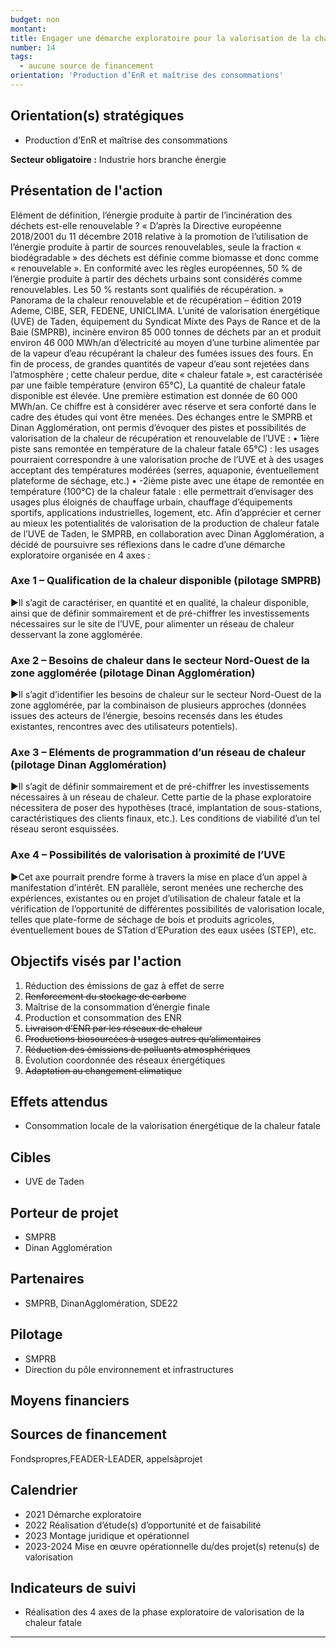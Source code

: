 ```yaml
---
budget: non
montant:
title: Engager une démarche exploratoire pour la valorisation de la chaleur fatale issue de l’incinération des déchets
number: 14
tags:
  - aucune source de financement
orientation: 'Production d’EnR et maîtrise des consommations'
---
```


## Orientation(s) stratégiques

- Production d’EnR et maîtrise des consommations

**Secteur obligatoire :** Industrie hors branche énergie

## Présentation de l'action

Elément de définition, l’énergie produite à partir de l’incinération des déchets est-elle renouvelable ? « D’après la Directive européenne 2018/2001 du 11 décembre 2018 relative à la promotion de l’utilisation de l’énergie produite à partir de sources renouvelables, seule la fraction « biodégradable » des déchets est définie comme biomasse et donc comme « renouvelable ». En conformité avec les règles européennes, 50 % de l’énergie produite à partir des déchets urbains sont considérés comme renouvelables. Les 50 % restants sont qualifiés de récupération. » Panorama de la chaleur renouvelable et de récupération – édition 2019 Ademe, CIBE, SER, FEDENE, UNICLIMA.
L’unité de valorisation énergétique (UVE) de Taden, équipement du Syndicat Mixte des Pays de Rance et de la Baie (SMPRB), incinère environ 85 000 tonnes de déchets par an et produit environ 46 000 MWh/an d’électricité au moyen d’une turbine alimentée par de la vapeur d’eau récupérant la chaleur des fumées issues des fours. En fin de process, de grandes quantités de vapeur d’eau sont rejetées dans l’atmosphère ; cette chaleur perdue, dite « chaleur fatale », est caractérisée par une faible température (environ 65°C),
La quantité de chaleur fatale disponible est élevée. Une première estimation est donnée de 60 000 MWh/an. Ce chiffre est à considérer avec réserve et sera conforté dans le cadre des études qui vont être menées.
Des échanges entre le SMPRB et Dinan Agglomération, ont permis d’évoquer des pistes et possibilités de valorisation de la chaleur de récupération et renouvelable de l’UVE :
• 1ière piste sans remontée en température de la chaleur fatale 65°C) : les usages pourraient correspondre à une valorisation proche de l’UVE et à des usages acceptant des températures modérées (serres, aquaponie, éventuellement plateforme de séchage, etc.)
• -2ième piste avec une étape de remontée en température (100°C) de la chaleur fatale : elle permettrait d’envisager des usages plus éloignés de chauffage urbain, chauffage d’équipements sportifs, applications industrielles, logement, etc.
Afin d’apprécier et cerner au mieux les potentialités de valorisation de la production de chaleur fatale de l’UVE de Taden, le SMPRB, en collaboration avec Dinan Agglomération, a décidé de poursuivre ses réflexions dans le cadre d’une démarche exploratoire organisée en 4 axes :
### Axe 1 – Qualification de la chaleur disponible (pilotage SMPRB)
►Il s’agit de caractériser, en quantité et en qualité, la chaleur disponible, ainsi que de définir sommairement et de pré-chiffrer les investissements nécessaires sur le site de l’UVE, pour alimenter un réseau de chaleur desservant la zone agglomérée.
### Axe 2 – Besoins de chaleur dans le secteur Nord-Ouest de la zone agglomérée (pilotage Dinan Agglomération)
►Il s’agit d’identifier les besoins de chaleur sur le secteur Nord-Ouest de la zone agglomérée, par la combinaison de plusieurs approches (données issues des acteurs de l’énergie, besoins recensés dans les études existantes, rencontres avec des utilisateurs potentiels).
### Axe 3 – Eléments de programmation d’un réseau de chaleur (pilotage Dinan Agglomération)
►Il s’agit de définir sommairement et de pré-chiffrer les investissements nécessaires à un réseau de chaleur. Cette partie de la phase exploratoire nécessitera de poser des hypothèses (tracé, implantation de sous-stations, caractéristiques des clients finaux, etc.). Les conditions de viabilité d’un tel réseau seront esquissées.
### Axe 4 – Possibilités de valorisation à proximité de l’UVE
►Cet axe pourrait prendre forme à travers la mise en place d’un appel à manifestation d’intérêt. EN parallèle, seront menées une recherche des expériences, existantes ou en projet d’utilisation de chaleur fatale et la vérification de l’opportunité de différentes possibilités de valorisation locale, telles que plate-forme de séchage de bois et produits agricoles, éventuellement boues de STation d’EPuration des eaux usées (STEP), etc.

## Objectifs visés par l'action

1. Réduction des émissions de gaz à effet de serre
2. ~~Renforcement du stockage de carbone~~
3. Maîtrise de la consommation d’énergie finale
4. Production et consommation des ENR
5. ~~Livraison d’ENR par les réseaux de chaleur~~
6. ~~Productions biosourcées à usages autres qu’alimentaires~~
7. ~~Réduction des émissions de polluants atmosphériques~~
8. Évolution coordonnée des réseaux énergétiques
9. ~~Adaptation au changement climatique~~


## Effets attendus

- Consommation locale de la valorisation énergétique de la chaleur fatale

## Cibles

- UVE de Taden

## Porteur de projet

- SMPRB
- Dinan Agglomération

## Partenaires

- SMPRB, DinanAgglomération, SDE22

## Pilotage

- SMPRB
- Direction du pôle environnement et infrastructures

## Moyens financiers



## Sources de financement

Fondspropres,FEADER-LEADER, appelsàprojet

## Calendrier

- 2021 Démarche exploratoire
- 2022 Réalisation d’étude(s) d’opportunité et de faisabilité
- 2023 Montage juridique et opérationnel
- 2023-2024 Mise en œuvre opérationnelle du/des projet(s) retenu(s) de valorisation

## Indicateurs de suivi

- Réalisation des 4 axes de la phase exploratoire de valorisation de la chaleur fatale

---
